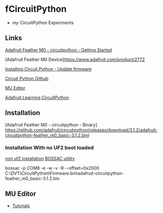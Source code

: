 # fCircuitPython

* my CircuitPython Experiments

## Links

[Adafruit Feather M0 - circuitpython - Getting Started](https://learn.adafruit.com/adafruit-feather-m0-express-designed-for-circuit-python-circuitpython/kattni-circuitpython)

[Adafruit Feather M0 Device]https://www.adafruit.com/product/2772

[Installing Circuit Python - Update firmware](https://learn.adafruit.com/welcome-to-circuitpython/installing-circuitpython)

[Circuit Python Github](https://github.com/adafruit/circuitpython/releases/tag/3.1.2)

[MU Editor](https://learn.adafruit.com/welcome-to-circuitpython/installing-mu-editor)

[Adafruit Learning CircuitPython](https://learn.adafruit.com/category/circuitpython)

## Installation

[Adafruit Feather M0 - circuitpython - Binary]
https://github.com/adafruit/circuitpython/releases/download/3.1.2/adafruit-circuitpython-feather_m0_basic-3.1.2.bin)

### Installation With no UF2 boot loaded

[non uf2 installation](https://learn.adafruit.com/welcome-to-circuitpython/non-uf2-installation)
[BOSSAC utility](https://github.com/shumatech/BOSSA/releases/tag/1.9.1)

bossac -p COM8 -e -w -v -R --offset=0x2000 C:\DVT\CircuitPython\Firmware.bin\adafruit-circuitpython-feather_m0_basic-3.1.2.bin

## MU Editor
- [Tutorials](https://codewith.mu/en/tutorials/)
